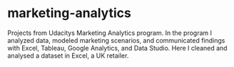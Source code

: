 # marketing-analytics
Projects from Udacitys Marketing Analytics program. 
In the program I analyzed data, modeled marketing scenarios, and communicated findings with Excel, Tableau, Google Analytics, and Data Studio. 
Here I cleaned and analysed a dataset in Excel, a UK retailer.

